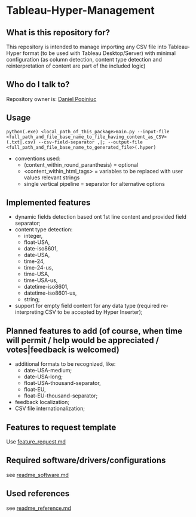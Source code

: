 # Tableau-Hyper-Management

## What is this repository for?

This repository is intended to manage importing any CSV file into Tableau-Hyper format (to be used with Tableau Desktop/Server) with minimal configuration (as column detection, content type detection and reinterpretation of content are part of the included logic)


## Who do I talk to?

Repository owner is: [Daniel Popiniuc](mailto:daniel.popiniuc@honeywell.com)


## Usage

`python(.exe) <local_path_of_this_package>main.py --input-file <full_path_and_file_base_name_to_file_having_content_as_CSV>(.txt|.csv) --csv-field-separator ,|; --output-file <full_path_and_file_base_name_to_generated_file>(.hyper)`

- conventions used:
    - (content_within_round_paranthesis) = optional
    - <content_within_html_tags> = variables to be replaced with user values relevant strings
    - single vertical pipeline = separator for alternative options 

## Implemented features

- dynamic fields detection based ont 1st line content and provided field separator;
- content type detection:
    - integer,
    - float-USA,
    - date-iso8601,
    - date-USA,
    - time-24,
    - time-24-us,
    - time-USA,
    - time-USA-us,
    - datetime-iso8601,
    - datetime-iso8601-us,
    - string;
- support for empty field content for any data type (required re-interpreting CSV to be accepted by Hyper Inserter);

## Planned features to add (of course, when time will permit / help would be appreciated / votes|feedback is welcomed)

- additional formats to be recognized, like:
    - date-USA-medium;
    - date-USA-long;
    - float-USA-thousand-separator,
    - float-EU,
    - float-EU-thousand-separator;
- feedback localization;
- CSV file internationalization;


## Features to request template

Use [feature_request.md](.github/ISSUE_TEMPLATE/feature_request.md)


## Required software/drivers/configurations

see [readme_software.md](readme_software.md)


## Used references

see [readme_reference.md](readme_reference.md)
